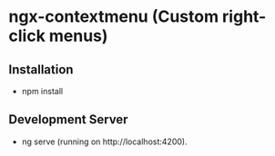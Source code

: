 # ngx-contextmenu (Custom right-click menus)
## Installation

- npm install

## Development Server

- ng serve (running on http://localhost:4200).
